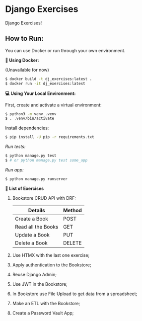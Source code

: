 # Django Exercises
Django Exercises!

## How to Run:
You can use Docker or run through your own environment.

**🐋 Using Docker:**

(Unavailable for now)
```sh
$ docker build -t dj_exercises:latest .
$ docker run -it dj_exercises:latest
```

**💻 Using Your Local Environment:**

First, create and activate a virtual environment:
```sh
$ python3 -m venv .venv
$ . .venv/bin/activate
```
Install dependencies:
```sh
$ pip install -U pip -r requirements.txt
```
*Run tests:*
```sh
$ python manage.py test
$ # or python manage.py test some_app
```
*Run app:*
```sh
$ python manage.py runserver
```


**🚀 List of Exercises**
 1. Bookstore CRUD API with DRF:

    | Details                 | Method |
    | ----------------------- | ------ |
    | Create a Book           | POST   |
    | Read all the Books      | GET    |
    | Update a Book           | PUT    |
    | Delete a Book           | DELETE |
 
 2. Use HTMX with the last one exercise;
 3. Apply authentication to the Bookstore;
 4. Reuse Django Admin;
 5. Use JWT in the Bookstore;
 6. In Bookstore use File Upload to get data from a spreadsheet;
 7. Make an ETL with the Bookstore;
 8. Create a Password Vault App;
